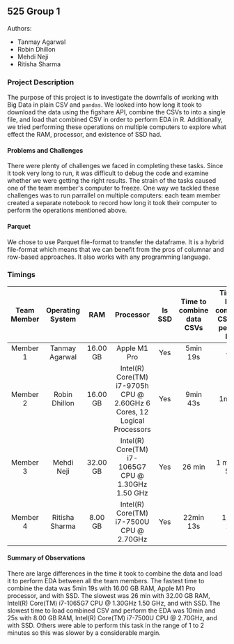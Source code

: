 ## 525 Group 1
Authors:
- Tanmay Agarwal
- Robin Dhillon
- Mehdi Neji
- Ritisha Sharma

### Project Description

The purpose of this project is to investigate the downfalls of working with Big Data in plain CSV and `pandas`. We looked into how long it took to download the data using the figshare API, combine the CSVs to into a single file, and load that combined CSV in order to perform EDA in R. Additionally, we tried performing these operations on multiple computers to explore what effect the RAM, processor, and existence of SSD had.

#### Problems and Challenges
There were plenty of challenges we faced in completing these tasks. Since it took very long to run, it was difficult to debug the code and examine whether we were getting the right results. The strain of the tasks caused one of the team member's computer to freeze. One way we tackled these challenges was to run parrallel on multiple computers: each team member created a separate notebook to record how long it took their computer to perform the operations mentioned above. 

#### Parquet
We chose to use Parquet file-format to transfer the dataframe. It is a hybrid file-format which means that we can benefit from the pros of columnar and row-based approaches. It also works with any programming language. 

### Timings

| Team Member | Operating System | RAM | Processor | Is SSD | Time to combine data CSVs | Time to load combined CSV and perform EDA|
|:-----------:|:----------------:|:---:|:---------:|:------:|:----------:|:----------:|
| Member 1    |  Tanmay Agarwal  | 16.00 GB    | Apple M1 Pro          |   Yes     |  5min 19s          | 42s|
| Member 2    |  Robin Dhillon   | 16.00 GB | Intel(R) Core(TM) i7-9705h CPU @ 2.60GHz 6 Cores, 12 Logical Processors |  Yes   |  9min 43s  |1min 4s |
| Member 3    |  Mehdi Neji      | 32.00 GB | Intel(R) Core(TM) i7-1065G7 CPU @ 1.30GHz   1.50 GHz   |   Yes      |    26 min        | 1 min and 53 s|
| Member 4    |  Ritisha Sharma  | 8.00 GB | Intel(R) Core(TM) i7-7500U CPU @ 2.70GHz | Yes | 22min 13s | 10min 25s |

#### Summary of Observations
There are large differences in the time it took to combine the data and load it to perform EDA between all the team members. The fastest time to combine the data was 5min 19s with 16.00 GB RAM, Apple M1 Pro processor, and with SSD. The slowest was 26 min with 32.00 GB RAM, Intel(R) Core(TM) i7-1065G7 CPU @ 1.30GHz 1.50 GHz, and with SSD. The slowest time to load combined CSV and perform the EDA was 10min and 25s with 8.00 GB RAM, Intel(R) Core(TM) i7-7500U CPU @ 2.70GHz, and with SSD. Others were able to perform this task in the range of 1 to 2 minutes so this was slower by a considerable margin. 
